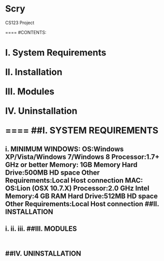Scry
====

CS123 Project

====
#CONTENTS:<h1>
**I. System Requirements**

**II. Installation**

**III. Modules**

**IV. Uninstallation**


====
##I. SYSTEM REQUIREMENTS<h2>
  i. MINIMUM
      WINDOWS:
        OS:Windows XP/Vista/Windows 7/Windows 8 
        Processor:1.7+ GHz or better 
        Memory: 1GB Memory 
        Hard Drive:500MB HD space 
        Other Requirements:Local Host connection
      MAC:
        OS:Lion (OSX 10.7.X) 
        Processor:2.0 GHz Intel 
        Memory:4 GB RAM 
        Hard Drive:512MB HD space 
        Other Requirements:Local Host connection
##II. INSTALLATION<h2>
  i. 
  ii.
  iii.
##III. MODULES<h2>  
##IV. UNINSTALLATION<h2>

